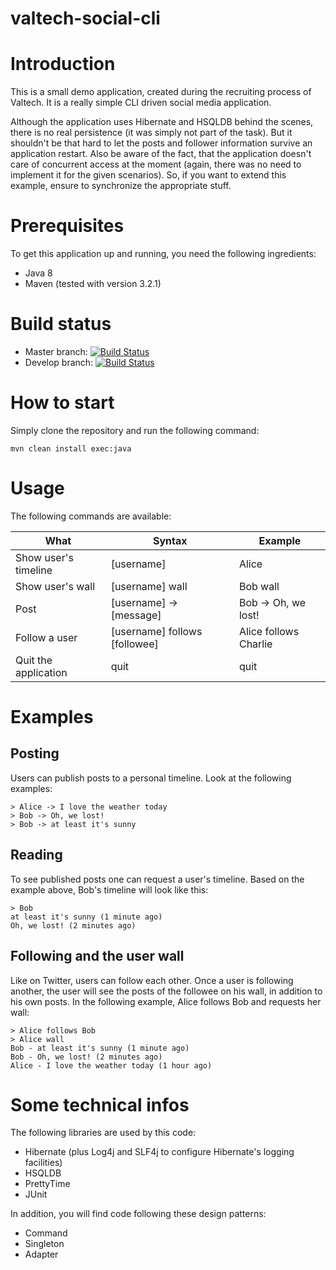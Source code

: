 valtech-social-cli
==================

# Introduction
This is a small demo application, created during the recruiting process of Valtech. It is a really simple CLI
driven social media application.

Although the application uses Hibernate and HSQLDB behind the scenes, there is no real persistence (it was
simply not part of the task). But it shouldn't be that hard to let the posts and follower information survive
an application restart.
Also be aware of the fact, that the application doesn't care of concurrent access at the moment (again, there was
no need to implement it for the given scenarios). So, if you want to extend this example, ensure to synchronize the
appropriate stuff.

# Prerequisites
To get this application up and running, you need the following ingredients:
* Java 8
* Maven (tested with version 3.2.1)

# Build status
* Master branch: [![Build Status](https://travis-ci.org/daincredibleholg/valtech-social-cli.svg?branch=master)](https://travis-ci.org/daincredibleholg/valtech-social-cli)
* Develop branch: [![Build Status](https://travis-ci.org/daincredibleholg/valtech-social-cli.svg?branch=develop)](https://travis-ci.org/daincredibleholg/valtech-social-cli)

# How to start
Simply clone the repository and run the following command:
```
mvn clean install exec:java
```

# Usage
The following commands are available:

| What                 | Syntax                        | Example               |
|----------------------|-------------------------------|-----------------------|
| Show user's timeline | [username]                    | Alice                 |
| Show user's wall     | [username] wall               | Bob wall              |
| Post                 | [username] -> [message]       | Bob -> Oh, we lost!   |
| Follow a user        | [username] follows [followee] | Alice follows Charlie |
| Quit the application | quit                          | quit                  |

# Examples

## Posting
Users can publish posts to a personal timeline. Look at the following examples:
```
> Alice -> I love the weather today
> Bob -> Oh, we lost!
> Bob -> at least it's sunny
```

## Reading
To see published posts one can request a user's timeline. Based on the example above, 
Bob's timeline will look like this:
```
> Bob
at least it's sunny (1 minute ago)
Oh, we lost! (2 minutes ago)
```

## Following and the user wall
Like on Twitter, users can follow each other. Once a user is following another, the user will see the posts of the 
followee on his wall, in addition to his own posts. In the following example, Alice follows Bob and requests her wall:
```
> Alice follows Bob
> Alice wall
Bob - at least it's sunny (1 minute ago)
Bob - Oh, we lost! (2 minutes ago)
Alice - I love the weather today (1 hour ago)
```

# Some technical infos
The following libraries are used by this code:
* Hibernate (plus Log4j and SLF4j to configure Hibernate's logging facilities)
* HSQLDB
* PrettyTime
* JUnit

In addition, you will find code following these design patterns:
* Command
* Singleton
* Adapter
